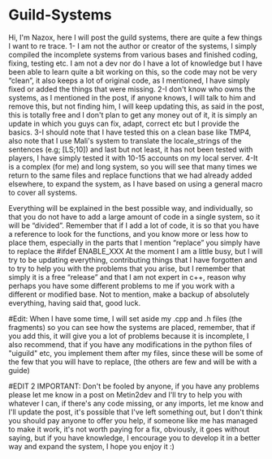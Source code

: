 # Guild-Systems 

Hi, I'm Nazox, here I will post the guild systems, there are quite a few things I want to re trace.
1- I am not the author or creator of the systems, I simply compiled the incomplete systems from various bases and finished coding, fixing, testing etc. I am not a dev nor do I have a lot of knowledge but I have been able to learn quite a bit working on this, so the code may not be very “clean”, it also keeps a lot of original code, as I mentioned, I have simply fixed or added the things that were missing.
2-I don't know who owns the systems, as I mentioned in the post, if anyone knows, I will talk to him and remove this, but not finding him, I will keep updating this, as said in the post, this is totally free and I don't plan to get any money out of it, it is simply an update in which you guys can fix, adapt, correct etc but I provide the basics.
3-I should note that I have tested this on a clean base like TMP4, also note that I use Mali's system to translate the locale_strings of the sentences (e.g; [LS;10]) and last but not least, it has not been tested with players, I have simply tested it with 10-15 accounts on my local server.
4-It is a complex (for me) and long system, so you will see that many times we return to the same files and replace functions that we had already added elsewhere, to expand the system, as I have based on using a general macro to cover all systems.

Everything will be explained in the best possible way, and individually, so that you do not have to add a large amount of code in a single system, so it will be “divided”. Remember that if I add a lot of code, it is so that you have a reference to look for the functions, and you know more or less how to place them, especially in the parts that I mention “replace” you simply have to replace the #ifdef ENABLE_XXX
At the moment I am a little busy, but I will try to be updating everything, contributing things that I have forgotten and to try to help you with the problems that you arise, but I remember that simply it is a free “release” and that I am not expert in c++, reason why perhaps you have some different problems to me if you work with a different or modified base.
Not to mention, make a backup of absolutely everything, having said that, good luck. 

#Edit:
When I have some time, I will set aside my .cpp and .h files (the fragments) so you can see how the systems are placed, remember, that if you add this, it will give you a lot of problems because it is incomplete, I also recommend, that if you have any modifications in the python files of "uiguild" etc, you implement them after my files, since these will be some of the few that you will have to replace, (the others are few and will be with a guide)



#EDIT 2 IMPORTANT:
Don't be fooled by anyone, if you have any problems please let me know in a post on Metin2dev and I'll try to help you with whatever I can, if there's any code missing, or any imports, let me know and I'll update the post, it's possible that I've left something out, but I don't think you should pay anyone to offer you help, if someone like me has managed to make it work, it's not worth paying for a fix, obviously, it goes without saying, but if you have knowledge, I encourage you to develop it in a better way and expand the system, I hope you enjoy it :)
